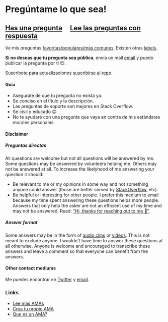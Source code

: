 # Pregúntame lo que sea!

## [Has una pregunta](https://github.com/jossdz/ama/issues/new) &nbsp;&nbsp;&nbsp; [Lee las preguntas con respuesta](https://github.com/jossdz/ama/issues?q=is%3Aissue+is%3Aclosed)

Ve mis preguntas [favoritas/populares/más comunes](https://github.com/jossdz/ama/issues?utf8=%E2%9C%93&q=label%3A%22favorite%2Fpopular%2Ffrequently%20asked%22%20). Existen otras [labels](https://github.com/jossdz/ama/labels).

**Si no deseas que tu pregunta sea pública**, envía un mail [email](mailto:carloscorrea.dev@gmail.com) y puedo publicar la pregunta por tí 😉.

Suscríbete para actualizaciones [suscribirse al repo](https://github.com/jossdz/ama/subscription).


#### Guía

- Asegurate de que tu pregunta no exista ya.
- Se conciso en el título y la descripción.
- Las preguntas de soporte son mejores en Stack Overflow.
- Se civil y educado 🙃
- No te ayudaré con una pregunta que vaya en contra de mis estándares morales personales.

#### Disclaimer

##### Preguntas directas

All questions are welcome but not all questions will be answered by me. Some questions may be answered by volunteers helping me. Others may not be answered at all. To increase the likelyhood of me answering your question it should:

- Be relevant to me or my opinions in some way and not something anyone could answer (those are better served by [StackOverflow](https://stackoverflow.com/), etc).
- Be helpful or interesting for other people. I prefer this medium to email because my time spent answering these questions helps more people. Answers that only help the asker are not an efficient use of my time and may not be answered. Read: ["Hi, thanks for reaching out to me 👋"](https://medium.com/@jossdz/hi-thanks-for-reaching-out-to-me-d970e7e6632).

##### Answer format

Some answers may be in the form of [audio clips](https://github.com/jossdz/ama/issues?q=label%3Aaudio-answer) or [videos](https://github.com/jossdz/ama/issues?q=label%3Avideo-answer). This is not meant to exclude anyone. I wouldn't have time to answer these questions at all otherwise. Anyone is welcome and encouraged to transcribe these answers and leave a comment so that everyone can benefit from the answers.

#### Other contact mediums
Me puedes encontrar en [Twitter](https://twitter.com/jossdz) y [email](mailto:carloscorrea.dev@gmail.com).

### Links

- [Lee más AMAs](https://github.com/sindresorhus/amas)
- [Crea tu propio AMA](../../fork)
- [Que es un AMA?](https://en.wikipedia.org/wiki/Reddit#IAmA_and_AMA)
